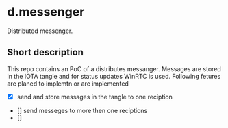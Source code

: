 # d.messenger

Distributed messenger.

## Short description
This repo contains an PoC of a distributes messanger. Messages are stored in the IOTA tangle and for status updates WinRTC is used. Following fetures are planed to implemtn or are implemented
- [x] send and store messages in the tangle to one reciption
- [] send messeges to more then one reciptions
- []


## 
